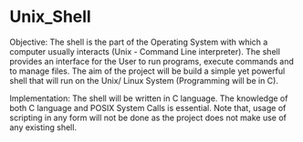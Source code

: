 # Unix_Shell

Objective:
The shell is the part of the Operating System with which a computer usually
interacts (Unix - Command Line interpreter). The shell provides an interface for the
User to run programs, execute commands and to manage files. The aim of the
project will be build a simple yet powerful shell that will run on the Unix/ Linux
System (Programming will be in C).

Implementation:
The shell will be written in C language. The knowledge of both C language and
POSIX System Calls is essential. Note that, usage of scripting in any form will not be
done as the project does not make use of any existing shell.
